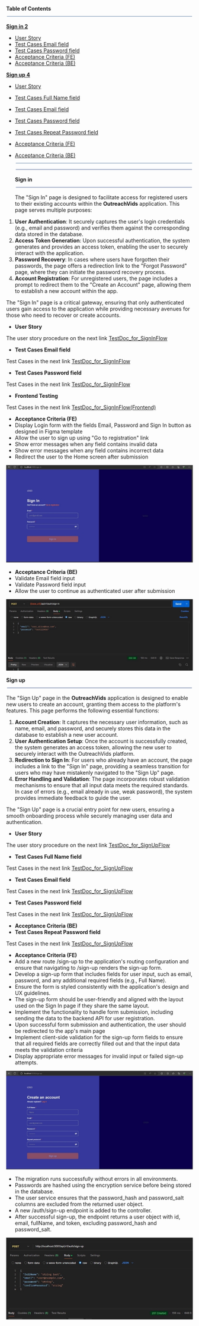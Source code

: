 **Table of Contents![ref1]**

[**Sign in 2**](#_page1_x92.13_y70.87)

- [User Story](#_page1_x92.13_y477.58)
- [Test Cases Email field](#_page1_x92.13_y532.10)
- [Test Cases Password field](#_page1_x92.13_y595.63)
- [Acceptance Criteria (FE)](#_page2_x92.13_y70.87)
- [Acceptance Criteria (BE)](#_page2_x92.13_y420.83)

[**Sign up 4**](#_page3_x92.15_y72.00)

- [User Story](#_page3_x92.15_y477.34)
- [Test Cases Full Name field](#_page3_x92.15_y518.86)
- [Test Cases Email field](#_page3_x92.15_y574.38)
- [Test Cases Password field](#_page3_x92.15_y629.91)
- [Test Cases Repeat Password field](#_page4_x92.15_y72.00)
- [Acceptance Criteria (FE)](#_page4_x92.15_y140.61)
- [Acceptance Criteria (BE)](#_page5_x92.15_y72.00)![ref1]![](Aspose.Words.4040baa6-0049-4bf4-b1ac-017680cadc96.002.png)

    <a name="_page1_x92.13_y70.87"></a>**Sign in![](Aspose.Words.4040baa6-0049-4bf4-b1ac-017680cadc96.003.png)**

    The "Sign In" page is designed to facilitate access for registered users to their existing accounts within the **OutreachVids** application. This page serves multiple purposes:

1. **User Authentication**: It securely captures the user's login credentials (e.g., email and password) and verifies them against the corresponding data stored in the database.
1. **Access Token Generation**: Upon successful authentication, the system generates and provides an access token, enabling the user to securely interact with the application.
1. **Password Recovery**: In cases where users have forgotten their passwords, the page offers a redirection link to the "Forgot Password" page, where they can initiate the password recovery process.
1. **Account Registration**: For unregistered users, the page includes a prompt to redirect them to the "Create an Account" page, allowing them to establish a new account within the app.

The "Sign In" page is a critical gateway, ensuring that only authenticated users gain access to the application while providing necessary avenues for those who need to recover or create accounts.

- **User<a name="_page1_x92.13_y477.58"></a> Story**

The user story procedure on the next link [TestDoc_for_SignInFlow](https://docs.google.com/spreadsheets/d/14vF3EOa7sI515qRntANlLpbEsZBukRq-S1vcsAIy_wg/edit?gid=1922746335#gid=1922746335)

- **Test<a name="_page1_x92.13_y532.10"></a> Cases Email field**

Test Cases in the next link [TestDoc_for_SignInFlow](https://docs.google.com/spreadsheets/d/14vF3EOa7sI515qRntANlLpbEsZBukRq-S1vcsAIy_wg/edit?gid=1854802596#gid=1854802596)

- **Test<a name="_page1_x92.13_y595.63"></a> Cases Password field**

Test Cases in the next link [TestDoc_for_SignInFlow](https://docs.google.com/spreadsheets/d/14vF3EOa7sI515qRntANlLpbEsZBukRq-S1vcsAIy_wg/edit?gid=1854802596#gid=1854802596)

- **Frontend Testing**

Test Cases in the next link [TestDoc_for_SignInFlow(Frontend)](https://docs.google.com/spreadsheets/d/18qkQs1BYpclGpN9TGDBwBefp4q7TLVE2cnlwckDCbiI/edit?usp=sharing)

- **Acceptance Criteria (FE)**
- Display<a name="_page2_x92.13_y70.87"></a> Login form with the fields Email, Password and Sign In button as designed in Figma template
- Allow the user to sign up using "Go to registration" link
- Show error messages when any field contains invalid data
- Show error messages when any field contains incorrect data
- Redirect the user to the Home screen after submission

![](Aspose.Words.4040baa6-0049-4bf4-b1ac-017680cadc96.004.jpeg)

- **Acceptance<a name="_page2_x92.13_y420.83"></a> Criteria (BE)**
- Validate Email field input
- Validate Password field input
- Allow the user to continue as authenticated user after submission

![](Aspose.Words.4040baa6-0049-4bf4-b1ac-017680cadc96.005.jpeg)


<a name="_page3_x92.15_y72.00"></a>**Sign up![](Aspose.Words.4040baa6-0049-4bf4-b1ac-017680cadc96.006.png)**

The "Sign Up" page in the **OutreachVids** application is designed to enable new users to create an account, granting them access to the platform's features. This page performs the following essential functions:

1. **Account Creation**: It captures the necessary user information, such as name, email, and password, and securely stores this data in the database to establish a new user account.
1. **User Authentication Setup**: Once the account is successfully created, the system generates an access token, allowing the new user to securely interact with the OutreachVids platform.
1. **Redirection to Sign In**: For users who already have an account, the page includes a link to the "Sign In" page, providing a seamless transition for users who may have mistakenly navigated to the "Sign Up" page.
1. **Error Handling and Validation**: The page incorporates robust validation mechanisms to ensure that all input data meets the required standards. In case of errors (e.g., email already in use, weak password), the system provides immediate feedback to guide the user.

The "Sign Up" page is a crucial entry point for new users, ensuring a smooth onboarding process while securely managing user data and authentication.

- **User<a name="_page3_x92.15_y477.34"></a> Story**

The user story procedure on the next link [TestDoc_for_SignUpFlow](https://docs.google.com/spreadsheets/d/1b-xRyyn39r4N9k-P7zC618jotIVunZbbz1Vv9ipHNOM/edit?gid=1922746335#gid=1922746335)

- **Test<a name="_page3_x92.15_y518.86"></a> Cases Full Name field**

Test Cases in the next link [TestDoc_for_SignUpFlow](https://docs.google.com/spreadsheets/d/1b-xRyyn39r4N9k-P7zC618jotIVunZbbz1Vv9ipHNOM/edit?gid=1854802596#gid=1854802596)

- **Test<a name="_page3_x92.15_y574.38"></a> Cases Email field**

Test Cases in the next link [TestDoc_for_SignUpFlow](https://docs.google.com/spreadsheets/d/1b-xRyyn39r4N9k-P7zC618jotIVunZbbz1Vv9ipHNOM/edit?gid=1854802596#gid=1854802596)

- **Test<a name="_page3_x92.15_y629.91"></a> Cases Password field**

Test Cases in the next link [TestDoc_for_SignUpFlow](https://docs.google.com/spreadsheets/d/1b-xRyyn39r4N9k-P7zC618jotIVunZbbz1Vv9ipHNOM/edit?gid=1854802596#gid=1854802596)

- **Acceptance Criteria (BE)**
- **Test<a name="_page4_x92.15_y72.00"></a> Cases Repeat Password field**

Test Cases in the next link [TestDoc_for_SignUpFlow](https://docs.google.com/spreadsheets/d/1b-xRyyn39r4N9k-P7zC618jotIVunZbbz1Vv9ipHNOM/edit?gid=1854802596#gid=1854802596)

- **Acceptance<a name="_page4_x92.15_y140.61"></a> Criteria (FE)**
- Add a new route /sign-up to the application's routing configuration and ensure that navigating to /sign-up renders the sign-up form.
- Develop a sign-up form that includes fields for user input, such as email, password, and any additional required fields (e.g., Full Name).
- Ensure the form is styled consistently with the application's design and UX guidelines.
- The sign-up form should be user-friendly and aligned with the layout used on the Sign In page if they share the same layout.
- Implement the functionality to handle form submission, including sending the data to the backend API for user registration.
- Upon successful form submission and authentication, the user should be redirected to the app's main page
- Implement client-side validation for the sign-up form fields to ensure that all required fields are correctly filled out and that the input data meets the validation criteria
- Display appropriate error messages for invalid input or failed sign-up attempts.

![](Aspose.Words.4040baa6-0049-4bf4-b1ac-017680cadc96.007.jpeg)

- The<a name="_page5_x92.15_y72.00"></a> migration runs successfully without errors in all environments.
- Passwords are hashed using the encryption service before being stored in the database.
- The user service ensures that the password\_hash and password\_salt columns are excluded from the returned user object.
- A new /auth/sign-up endpoint is added to the controller.
- After successful sign-up, the endpoint returns a user object with id, email, fullName, and token, excluding password\_hash and password\_salt.

![](Aspose.Words.4040baa6-0049-4bf4-b1ac-017680cadc96.008.jpeg)

[ref1]: Aspose.Words.4040baa6-0049-4bf4-b1ac-017680cadc96.001.png
